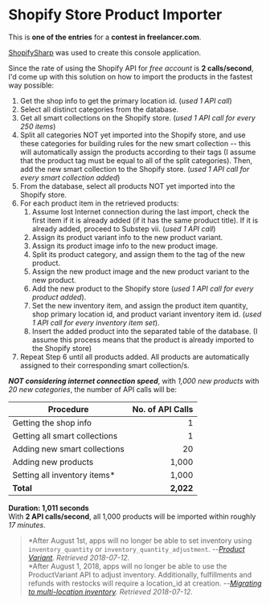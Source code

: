 # Shopify Store Product Importer
This is **one of the entries** for a **contest in freelancer.com**.

[ShopifySharp](https://github.com/nozzlegear/ShopifySharp)</b> was used to create this console application.

Since the rate of using the Shopify API for *free account* is **2 calls/second**, I'd come up with this solution on how to import the products in the fastest way possible:
1. Get the shop info to get the primary location id. (*used 1 API call*)
2. Select all distinct categories from the database.
3. Get all smart collections on the Shopify store. (*used 1 API call for every 250 items*)
4. Split all categories NOT yet imported into the Shopify store, and use these categories for building rules for the new smart collection -- this will automatically assign the products according to their tags (I assume that the product tag must be equal to all of the split categories). Then, add the new smart collection to the Shopify store. (*used 1 API call for every smart collection added*)
5. From the database, select all products NOT yet imported into the Shopify store.  
6. For each product item in the retrieved products:  
    1. Assume lost Internet connection during the last import, check the first item if it is already added (if it has the same product title). If it is already added, proceed to Substep vii. (*used 1 API call*)   
    2. Assign its product variant info to the new product variant.  
    3. Assign its product image info to the new product image.  
    4. Split its product category, and assign them to the tag of the new product.  
    5. Assign the new product image and the new product variant to the new product.  
    6. Add the new product to the Shopify store (*used 1 API call for every product added*).  
    7. Set the new inventory item, and assign the product item quantity, shop primary location id, and product variant inventory item id. (*used 1 API call for every inventory item set*).  
    8. Insert the added product into the separated table of the database. (I assume this process means that the product is already imported to the Shopify store)
7. Repeat Step 6 until all products added. All products are automatically assigned to their corresponding smart collection/s.

***NOT considering internet connection speed***, with *1,000 new products* with *20 new categories*, the number of API calls will be:

Procedure | No. of API Calls
--- | ---:
Getting the shop info | 1
Getting all smart collections | 1
Adding new smart collections | 20
Adding new products | 1,000
Setting all inventory items* | 1,000
**Total** | **2,022**

**Duration: 1,011 seconds**  
With **2 API calls/second**, all 1,000 products will be imported within roughly *17 minutes*.

> \*After August 1st, apps will no longer be able to set inventory using `inventory_quantity` or `inventory_quantity_adjustment`.
> --<cite>[Product Variant](https://help.shopify.com/en/api/reference/products/product_variant). Retrieved 2018-07-12.</cite>  
> \*After August 1, 2018, apps will no longer be able to use the ProductVariant API to adjust inventory. Additionally, fulfillments and refunds with restocks will require a location_id at creation.
> --<cite>[Migrating to multi-location inventory](https://help.shopify.com/en/api/guides/inventory-migration-guide). Retrieved 2018-07-12.</cite>
